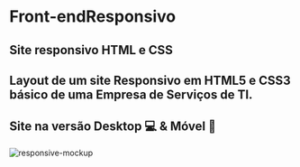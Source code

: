 # Front-endResponsivo
## Site responsivo HTML e CSS
## Layout de um site Responsivo em HTML5 e CSS3 básico de uma Empresa de Serviços de TI.

## Site na versão Desktop 💻 & Móvel 📱

![responsive-mockup](https://user-images.githubusercontent.com/60757768/83584737-63315200-a51e-11ea-908f-b67b8ccc4e43.jpg)
